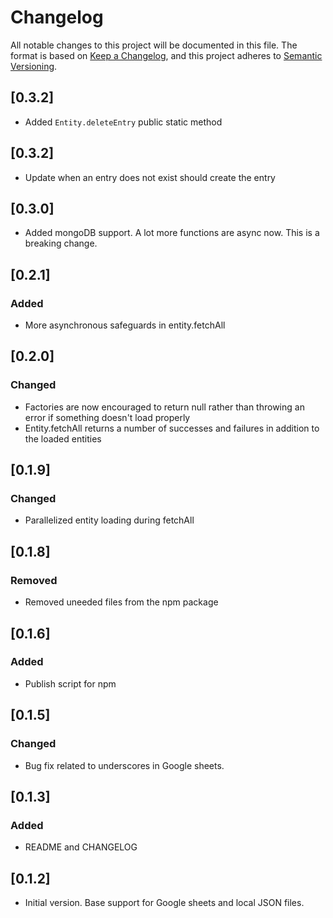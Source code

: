 # Changelog

All notable changes to this project will be documented in this file.
The format is based on [Keep a Changelog](https://keepachangelog.com/en/1.0.0/),
and this project adheres to [Semantic Versioning](https://semver.org/spec/v2.0.0.html).

## [0.3.2]

- Added `Entity.deleteEntry` public static method

## [0.3.2]

- Update when an entry does not exist should create the entry

## [0.3.0]

- Added mongoDB support. A lot more functions are async now. This is a breaking change.

## [0.2.1]

### Added

- More asynchronous safeguards in entity.fetchAll

## [0.2.0]

### Changed

- Factories are now encouraged to return null rather than throwing an error if something doesn't load properly
- Entity.fetchAll returns a number of successes and failures in addition to the loaded entities

## [0.1.9]

### Changed

- Parallelized entity loading during fetchAll

## [0.1.8]

### Removed

- Removed uneeded files from the npm package

## [0.1.6]

### Added

- Publish script for npm

## [0.1.5]

### Changed

- Bug fix related to underscores in Google sheets.

## [0.1.3]

### Added

- README and CHANGELOG

## [0.1.2]

- Initial version. Base support for Google sheets and local JSON files.
